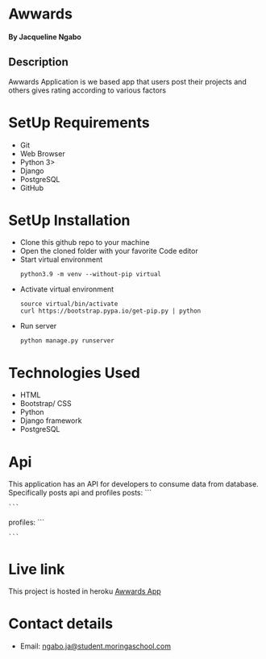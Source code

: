 # Awwards
#### By Jacqueline Ngabo
## Description
Awwards Application is we based app that users post their projects and others gives rating according to various factors

# SetUp Requirements
* Git
* Web Browser
* Python 3>
* Django
* PostgreSQL
* GitHub

# SetUp Installation

* Clone this github repo to your machine
* Open the cloned folder with your favorite Code editor
* Start virtual environment
    ```
    python3.9 -m venv --without-pip virtual
    ```
* Activate virtual environment
    ```
   source virtual/bin/activate
   curl https://bootstrap.pypa.io/get-pip.py | python
    ```
* Run server
    ```
    python manage.py runserver
    ```

# Technologies Used
* HTML
* Bootstrap/ CSS
* Python 
* Django framework
* PostgreSQL 

# Api
This application has an API for developers to consume data from database.
Specifically posts api and profiles
posts:
    ```
   
    ```
profiles:
    ```
   
    ```
# Live link
This project is hosted in heroku [Awwards App]()

# Contact details
* Email: ngabo.ja@student.moringaschool.com
